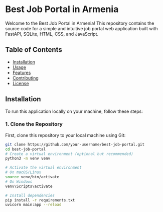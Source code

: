 # Best Job Portal in Armenia

Welcome to the Best Job Portal in Armenia! This repository contains the source code for a simple and intuitive job portal web application built with FastAPI, SQLite, HTML, CSS, and JavaScript.

## Table of Contents

- [Installation](#installation)
- [Usage](#usage)
- [Features](#features)
- [Contributing](#contributing)
- [License](#license)

## Installation

To run this application locally on your machine, follow these steps:

### 1. Clone the Repository

First, clone this repository to your local machine using Git:

```bash
git clone https://github.com/your-username/best-job-portal.git
cd best-job-portal
# Create a virtual environment (optional but recommended)
python3 -m venv venv

# Activate the virtual environment
# On macOS/Linux
source venv/bin/activate
# On Windows
venv\Scripts\activate

# Install dependencies
pip install -r requirements.txt
uvicorn main:app --reload
